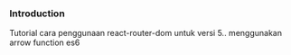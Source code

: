 ### Introduction

Tutorial cara penggunaan react-router-dom untuk versi 5.. menggunakan arrow function es6 
